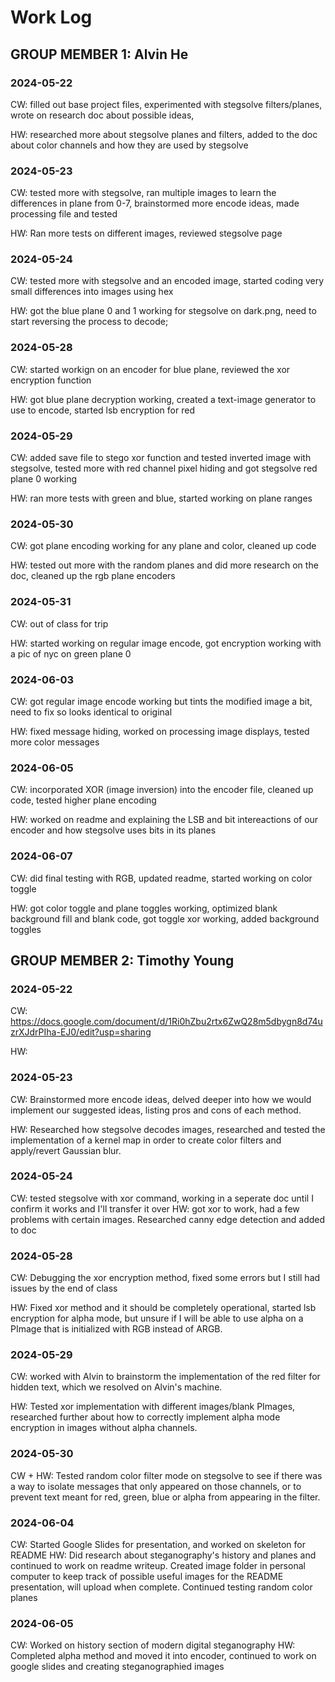 # Work Log

## GROUP MEMBER 1: Alvin He

### 2024-05-22
CW: filled out base project files, experimented with stegsolve filters/planes, wrote on research doc about possible ideas,

HW: researched more about stegsolve planes and filters, added to the doc about color channels and how they are used by stegsolve

### 2024-05-23
CW: tested more with stegsolve, ran multiple images to learn the differences in plane from 0-7, brainstormed more encode ideas, made processing file and tested

HW: Ran more tests on different images, reviewed stegsolve page

### 2024-05-24
CW: tested more with stegsolve and an encoded image, started coding very small differences into images using hex

HW: got the blue plane 0 and 1 working for stegsolve on dark.png, need to start reversing the process to decode;

### 2024-05-28
CW: started workign on an encoder for blue plane, reviewed the xor encryption function

HW: got blue plane decryption working, created a text-image generator to use to encode, started lsb encryption for red

### 2024-05-29
CW: added save file to stego xor function and tested inverted image with stegsolve, tested more with red channel pixel hiding and got stegsolve red plane 0 working

HW: ran more tests with green and blue, started working on plane ranges

### 2024-05-30
CW: got plane encoding working for any plane and color, cleaned up code

HW: tested out more with the random planes and did more research on the doc, cleaned up the rgb plane encoders

### 2024-05-31
CW: out of class for trip

HW: started working on regular image encode, got encryption working with a pic of nyc on green plane 0

### 2024-06-03
CW: got regular image encode working but tints the modified image a bit, need to fix so looks identical to original

HW: fixed message hiding, worked on processing image displays, tested more color messages

### 2024-06-05
CW: incorporated XOR (image inversion) into the encoder file, cleaned up code, tested higher plane encoding

HW: worked on readme and explaining the LSB and bit intereactions of our encoder and how stegsolve uses bits in its planes

### 2024-06-07
CW: did final testing with RGB, updated readme, started working on color toggle

HW: got color toggle and plane toggles working, optimized blank background fill and blank code, got toggle xor working, added background toggles

## GROUP MEMBER 2: Timothy Young

### 2024-05-22
CW: https://docs.google.com/document/d/1Ri0hZbu2rtx6ZwQ28m5dbygn8d74uzrXJdrPIha-EJ0/edit?usp=sharing

HW:

### 2024-05-23
CW: Brainstormed more encode ideas, delved deeper into how we would implement our suggested ideas, listing pros and cons of each method.

HW: Researched how stegsolve decodes images, researched and tested the implementation of a kernel map in order to create color filters and apply/revert Gaussian blur.  

### 2024-05-24
CW: tested stegsolve with xor command, working in a seperate doc until I confirm it works and I'll transfer it over
HW: got xor to work, had a few problems with certain images. Researched canny edge detection and added to doc


### 2024-05-28
CW: Debugging the xor encryption method, fixed some errors but I still had issues by the end of class

HW: Fixed xor method and it should be completely operational, started lsb encryption for alpha mode, but unsure if I will be able to use alpha on a PImage that is initialized with RGB instead of ARGB.


### 2024-05-29
CW: worked with Alvin to brainstorm the implementation of the red filter for hidden text, which we resolved on Alvin's machine. 

HW: Tested xor implementation with different images/blank PImages, researched further about how to correctly implement alpha mode encryption  in images without alpha channels. 

### 2024-05-30
CW + HW: Tested random color filter mode on stegsolve to see if there was a way to isolate messages that only appeared on those channels, or to prevent text meant for red, green, blue or alpha from appearing in the filter.

### 2024-06-04
CW: Started Google Slides for presentation, and worked on skeleton for README 
HW: Did research about steganography's history and planes and continued to work on readme writeup. Created image folder in personal computer to keep track of possible useful images for the README presentation, will upload when complete. Continued testing random color planes


### 2024-06-05
CW: Worked on history section of modern digital steganography
HW: Completed alpha method and moved it into encoder, continued to work on google slides and creating steganographied images

